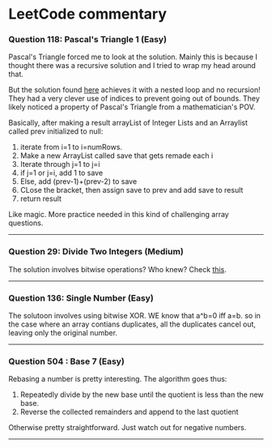 
#  LeetCode commentary 

### Question 118: Pascal's Triangle 1 (Easy)

Pascal's Triangle forced me to look at the solution. Mainly this is because I thought there was a recursive solution and 
I tried to wrap my head around that. 

But the solution found [here](https://hwennnn.github.io/leetcode-solutions/0118/) achieves it with a nested loop and no recursion! They had a very clever use of indices to prevent going out of bounds. They likely noticed a property of Pascal's Triangle from a mathematician's POV. 

Basically, after making a result arrayList of Integer Lists and an Arraylist called prev initialized to null:
<ol>
<li>iterate from i=1 to i=numRows. </li>
<li>Make a new ArrayList called save that gets remade each i</li>
<li> Iterate through j=1 to j=i</li>
<li> if j=1 or j=i, add 1 to save </li>
<li> Else, add (prev-1)+(prev-2) to save </li>
<li> CLose the bracket, then assign save to prev and add save to result </li>
<li>  return result </li>
</ol>

Like magic. More practice needed in this kind of challenging array questions. 

--- 

### Question 29: Divide Two Integers (Medium)

The solution involves bitwise operations? Who knew? Check [this](https://leetcode.com/problems/divide-two-integers/solutions/1516367/complete-thinking-process-intuitive-explanation-all-rules-followed-c-code). 


---

### Question 136: Single Number (Easy)

The solutoon involves using bitwise XOR. WE know that a^b=0 iff a=b. so in the case where an array contians duplicates, all the duplicates cancel out, leaving only the original number.

---

### Question 504 : Base 7 (Easy)

Rebasing a number is pretty interesting. The algorithm goes thus:

1. Repeatedly divide by the new base until the quotient is less than the new base.
2. Reverse the collected remainders and append to the last quotient

Otherwise pretty straightforward. Just watch out for negative numbers.

---